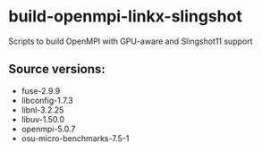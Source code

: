 # build-openmpi-linkx-slingshot
Scripts to build OpenMPI with GPU-aware and Slingshot11 support

## Source versions:
* fuse-2.9.9
* libconfig-1.7.3
* libnl-3.2.25
* libuv-1.50.0
* openmpi-5.0.7
* osu-micro-benchmarks-7.5-1
